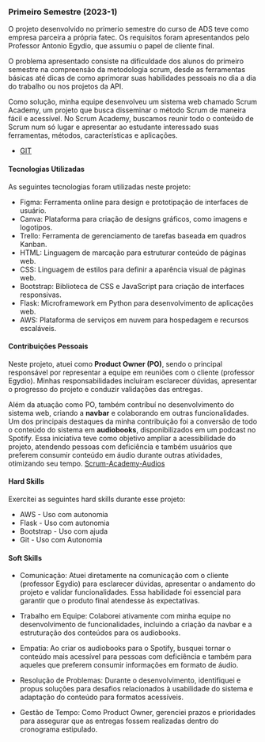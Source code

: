 ### Primeiro Semestre (2023-1)

O projeto desenvolvido no primerio semestre do curso de ADS teve como empresa parceira a própria fatec. Os requisitos foram apresentandos pelo Professor Antonio Egydio, que assumiu o papel de cliente final.

O problema apresentado consiste na dificuldade dos alunos do primeiro semestre na compreensão da metodologia scrum, desde as ferramentas básicas até dicas de como aprimorar suas habilidades pessoais no dia a dia do trabalho ou nos projetos da API.

Como solução, minha equipe desenvolveu um sistema web chamado Scrum Academy, um projeto que busca disseminar o método Scrum de maneira fácil e acessível. No Scrum Academy, buscamos reunir todo o conteúdo de Scrum num só lugar e apresentar ao estudante interessado suas ferramentas, métodos, características e aplicações.

- [GIT](https://github.com/ColossusAPI/ScrumAcademy?tab=readme-ov-file)

#### Tecnologias Utilizadas
As seguintes tecnologias foram utilizadas neste projeto:
- Figma: Ferramenta online para design e prototipação de interfaces de usuário.
- Canva: Plataforma para criação de designs gráficos, como imagens e logotipos.
- Trello: Ferramenta de gerenciamento de tarefas baseada em quadros Kanban.
- HTML: Linguagem de marcação para estruturar conteúdo de páginas web.
- CSS: Linguagem de estilos para definir a aparência visual de páginas web.
- Bootstrap: Biblioteca de CSS e JavaScript para criação de interfaces responsivas.
- Flask: Microframework em Python para desenvolvimento de aplicações web.
- AWS: Plataforma de serviços em nuvem para hospedagem e recursos escaláveis.

#### Contribuições Pessoais
  Neste projeto, atuei como **Product Owner (PO)**, sendo o principal responsável por representar a equipe em reuniões com o cliente (professor Egydio). Minhas responsabilidades incluíram esclarecer dúvidas, apresentar o progresso do projeto e conduzir validações das entregas.  

Além da atuação como PO, também contribuí no desenvolvimento do sistema web, criando a **navbar** e colaborando em outras funcionalidades. Um dos principais destaques da minha contribuição foi a conversão de todo o conteúdo do sistema em **audiobooks**, disponibilizados em um podcast no Spotify. Essa iniciativa teve como objetivo ampliar a acessibilidade do projeto, atendendo pessoas com deficiência e também usuários que preferem consumir conteúdo em áudio durante outras atividades, otimizando seu tempo. [Scrum-Academy-Audios](https://open.spotify.com/show/7H1Awvjl7wfpRcUEauZsbg?.si=a9f18406bca94fe3)

#### Hard Skills
Exercitei as seguintes hard skills durante esse projeto:

- AWS - Uso com autonomia
- Flask - Uso com autonomia
- Bootstrap - Uso com ajuda
- Git - Uso com Autonomia

#### Soft Skills
- Comunicação: Atuei diretamente na comunicação com o cliente (professor Egydio) para esclarecer dúvidas, apresentar o andamento do projeto e validar funcionalidades. Essa habilidade foi essencial para garantir que o produto final atendesse às expectativas.

- Trabalho em Equipe: Colaborei ativamente com minha equipe no desenvolvimento de funcionalidades, incluindo a criação da navbar e a estruturação dos conteúdos para os audiobooks.

- Empatia: Ao criar os audiobooks para o Spotify, busquei tornar o conteúdo mais acessível para pessoas com deficiência e também para aqueles que preferem consumir informações em formato de áudio.

- Resolução de Problemas: Durante o desenvolvimento, identifiquei e propus soluções para desafios relacionados à usabilidade do sistema e adaptação do conteúdo para formatos acessíveis.

- Gestão de Tempo: Como Product Owner, gerenciei prazos e prioridades para assegurar que as entregas fossem realizadas dentro do cronograma estipulado.
